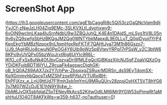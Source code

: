 # ScreenShot App

(https://lh3.googleusercontent.com/agE1bCaggRi8c5Qj53czOaQNcVqm9dljYvJCf-zNwJzLH04Zjq9EMc-3SLKVXLtI_dyohxwy9-6vOIN9wclmLKaa4IuSrnNdbU9w3ZBQJuhQ_K4E4n1DAjdS_mLSys1tV8L05n9v6vZQ9swfgSbHzBKQgJM2Qg0WNTYbkMapxdL9E0LLuT_Q0qlDyuji1YrP4KeoEkgYbMBzNzpox9nLfpmHgxRpFKTiF7QAHtJya73M1h86Gszo7-UJ9_fAgHRlJo8cwuN0PeOG4Y6UIb9oWz5p6VteyYRPq17rPSsW_v2C3btW68KPo9vUVQPx05bzWioJrxtRig6UiYIc9R6L-IKfO_ciFxSx8uNk4OfJbvCqzyaDri9fMLEgQcIGiBKqzXjIcNJSgFZqaViQXzOgYDiDKFujbBDTI6IYU_Z9cuaFk4agswcDjqhGK-oB_1rQ0AZ69AAX7Jx2Y7chPw-ZbssjxgZSRuxrMDRSn_dsS9EyTdomSX-KqXGmmyhbQpcpTxMZShFzox6PifstJYTURxjBH-EhPFjXzx_e_LnU9ttUd7F1fmh3xb1mYmU9MRuQUrv28zpsiOxHXT5VT8hYG67o7M07WZcDJE1E1hN9Y8j4w_l-DbM6JyOX5sbfqlatZ5xTENeyRkAcsS2KitwOdILMI6IMr9YGW53oPimeRt1aMshHuU1O4OT8AKFkWg=w359-h637-no?authuser=0)
